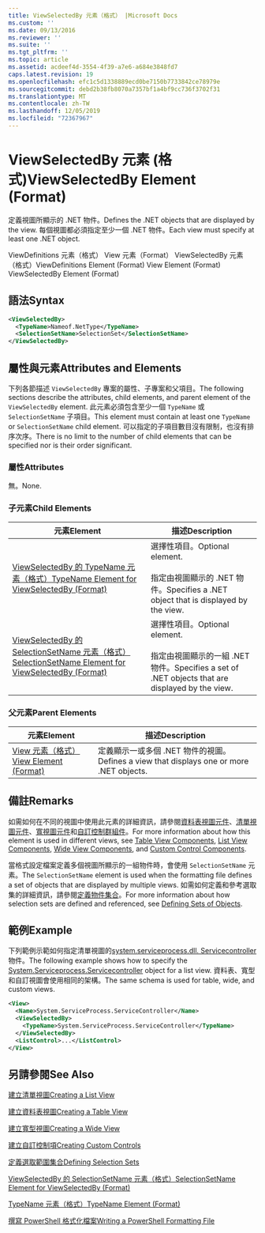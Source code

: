 ```yaml
---
title: ViewSelectedBy 元素（格式） |Microsoft Docs
ms.custom: ''
ms.date: 09/13/2016
ms.reviewer: ''
ms.suite: ''
ms.tgt_pltfrm: ''
ms.topic: article
ms.assetid: acdeef4d-3554-4f39-a7e6-a684e3848fd7
caps.latest.revision: 19
ms.openlocfilehash: efc1c5d1338889ecd0be7150b7733842ce78979e
ms.sourcegitcommit: debd2b38fb8070a7357bf1a4bf9cc736f3702f31
ms.translationtype: MT
ms.contentlocale: zh-TW
ms.lasthandoff: 12/05/2019
ms.locfileid: "72367967"
---
```

# <a name="viewselectedby-element-format"></a><span data-ttu-id="07816-102">ViewSelectedBy 元素 (格式)</span><span class="sxs-lookup"><span data-stu-id="07816-102">ViewSelectedBy Element (Format)</span></span>

<span data-ttu-id="07816-103">定義視圖所顯示的 .NET 物件。</span><span class="sxs-lookup"><span data-stu-id="07816-103">Defines the .NET objects that are displayed by the view.</span></span> <span data-ttu-id="07816-104">每個視圖都必須指定至少一個 .NET 物件。</span><span class="sxs-lookup"><span data-stu-id="07816-104">Each view must specify at least one .NET object.</span></span>

<span data-ttu-id="07816-105">ViewDefinitions 元素（格式） View 元素（Format） ViewSelectedBy 元素（格式）</span><span class="sxs-lookup"><span data-stu-id="07816-105">ViewDefinitions Element (Format) View Element (Format) ViewSelectedBy Element (Format)</span></span>

## <a name="syntax"></a><span data-ttu-id="07816-106">語法</span><span class="sxs-lookup"><span data-stu-id="07816-106">Syntax</span></span>

```xml
<ViewSelectedBy>
  <TypeName>Nameof.NetType</TypeName>
  <SelectionSetName>SelectionSet</SelectionSetName>
</ViewSelectedBy>
```

## <a name="attributes-and-elements"></a><span data-ttu-id="07816-107">屬性與元素</span><span class="sxs-lookup"><span data-stu-id="07816-107">Attributes and Elements</span></span>

<span data-ttu-id="07816-108">下列各節描述 `ViewSelectedBy` 專案的屬性、子專案和父項目。</span><span class="sxs-lookup"><span data-stu-id="07816-108">The following sections describe the attributes, child elements, and parent element of the `ViewSelectedBy` element.</span></span> <span data-ttu-id="07816-109">此元素必須包含至少一個 `TypeName` 或 `SelectionSetName` 子項目。</span><span class="sxs-lookup"><span data-stu-id="07816-109">This element must contain at least one `TypeName` or `SelectionSetName` child element.</span></span> <span data-ttu-id="07816-110">可以指定的子項目數目沒有限制，也沒有排序次序。</span><span class="sxs-lookup"><span data-stu-id="07816-110">There is no limit to the number of child elements that can be specified nor is their order significant.</span></span>

### <a name="attributes"></a><span data-ttu-id="07816-111">屬性</span><span class="sxs-lookup"><span data-stu-id="07816-111">Attributes</span></span>

<span data-ttu-id="07816-112">無。</span><span class="sxs-lookup"><span data-stu-id="07816-112">None.</span></span>

### <a name="child-elements"></a><span data-ttu-id="07816-113">子元素</span><span class="sxs-lookup"><span data-stu-id="07816-113">Child Elements</span></span>

|<span data-ttu-id="07816-114">元素</span><span class="sxs-lookup"><span data-stu-id="07816-114">Element</span></span>|<span data-ttu-id="07816-115">描述</span><span class="sxs-lookup"><span data-stu-id="07816-115">Description</span></span>|
|-------------|-----------------|
|[<span data-ttu-id="07816-116">ViewSelectedBy 的 TypeName 元素（格式）</span><span class="sxs-lookup"><span data-stu-id="07816-116">TypeName Element for ViewSelectedBy (Format)</span></span>](./typename-element-for-viewselectedby-format.md)|<span data-ttu-id="07816-117">選擇性項目。</span><span class="sxs-lookup"><span data-stu-id="07816-117">Optional element.</span></span><br /><br /> <span data-ttu-id="07816-118">指定由視圖顯示的 .NET 物件。</span><span class="sxs-lookup"><span data-stu-id="07816-118">Specifies a .NET object that is displayed by the view.</span></span>|
|[<span data-ttu-id="07816-119">ViewSelectedBy 的 SelectionSetName 元素（格式）</span><span class="sxs-lookup"><span data-stu-id="07816-119">SelectionSetName Element for ViewSelectedBy (Format)</span></span>](./selectionsetname-element-for-viewselectedby-format.md)|<span data-ttu-id="07816-120">選擇性項目。</span><span class="sxs-lookup"><span data-stu-id="07816-120">Optional element.</span></span><br /><br /> <span data-ttu-id="07816-121">指定由視圖顯示的一組 .NET 物件。</span><span class="sxs-lookup"><span data-stu-id="07816-121">Specifies a set of .NET objects that are displayed by the view.</span></span>|

### <a name="parent-elements"></a><span data-ttu-id="07816-122">父元素</span><span class="sxs-lookup"><span data-stu-id="07816-122">Parent Elements</span></span>

|<span data-ttu-id="07816-123">元素</span><span class="sxs-lookup"><span data-stu-id="07816-123">Element</span></span>|<span data-ttu-id="07816-124">描述</span><span class="sxs-lookup"><span data-stu-id="07816-124">Description</span></span>|
|-------------|-----------------|
|[<span data-ttu-id="07816-125">View 元素（格式）</span><span class="sxs-lookup"><span data-stu-id="07816-125">View Element (Format)</span></span>](./view-element-format.md)|<span data-ttu-id="07816-126">定義顯示一或多個 .NET 物件的視圖。</span><span class="sxs-lookup"><span data-stu-id="07816-126">Defines a view that displays one or more .NET objects.</span></span>|

## <a name="remarks"></a><span data-ttu-id="07816-127">備註</span><span class="sxs-lookup"><span data-stu-id="07816-127">Remarks</span></span>

<span data-ttu-id="07816-128">如需如何在不同的視圖中使用此元素的詳細資訊，請參閱[資料表視圖元件](./creating-a-table-view.md)、[清單視圖元件](./creating-a-list-view.md)、[寬視圖元件](./creating-a-wide-view.md)和[自訂控制群組件](./creating-custom-controls.md)。</span><span class="sxs-lookup"><span data-stu-id="07816-128">For more information about how this element is used in different views, see [Table View Components](./creating-a-table-view.md), [List View Components](./creating-a-list-view.md), [Wide View Components](./creating-a-wide-view.md), and [Custom Control Components](./creating-custom-controls.md).</span></span>

<span data-ttu-id="07816-129">當格式設定檔案定義多個視圖所顯示的一組物件時，會使用 `SelectionSetName` 元素。</span><span class="sxs-lookup"><span data-stu-id="07816-129">The `SelectionSetName` element is used when the formatting file defines a set of objects that are displayed by multiple views.</span></span> <span data-ttu-id="07816-130">如需如何定義和參考選取集的詳細資訊，請參閱[定義物件集合](./defining-selection-sets.md)。</span><span class="sxs-lookup"><span data-stu-id="07816-130">For more information about how selection sets are defined and referenced, see [Defining Sets of Objects](./defining-selection-sets.md).</span></span>

## <a name="example"></a><span data-ttu-id="07816-131">範例</span><span class="sxs-lookup"><span data-stu-id="07816-131">Example</span></span>

<span data-ttu-id="07816-132">下列範例示範如何指定清單視圖的[system.serviceprocess.dll. Servicecontroller](/dotnet/api/System.ServiceProcess.ServiceController)物件。</span><span class="sxs-lookup"><span data-stu-id="07816-132">The following example shows how to specify the [System.Serviceprocess.Servicecontroller](/dotnet/api/System.ServiceProcess.ServiceController) object for a list view.</span></span> <span data-ttu-id="07816-133">資料表、寬型和自訂視圖會使用相同的架構。</span><span class="sxs-lookup"><span data-stu-id="07816-133">The same schema is used for table, wide, and custom views.</span></span>

```xml
<View>
  <Name>System.ServiceProcess.ServiceController</Name>
  <ViewSelectedBy>
    <TypeName>System.ServiceProcess.ServiceController</TypeName>
  </ViewSelectedBy>
  <ListControl>...</ListControl>
</View>
```

## <a name="see-also"></a><span data-ttu-id="07816-134">另請參閱</span><span class="sxs-lookup"><span data-stu-id="07816-134">See Also</span></span>

[<span data-ttu-id="07816-135">建立清單視圖</span><span class="sxs-lookup"><span data-stu-id="07816-135">Creating a List View</span></span>](./creating-a-list-view.md)

[<span data-ttu-id="07816-136">建立資料表視圖</span><span class="sxs-lookup"><span data-stu-id="07816-136">Creating a Table View</span></span>](./creating-a-table-view.md)

[<span data-ttu-id="07816-137">建立寬型視圖</span><span class="sxs-lookup"><span data-stu-id="07816-137">Creating a Wide View</span></span>](./creating-a-wide-view.md)

[<span data-ttu-id="07816-138">建立自訂控制項</span><span class="sxs-lookup"><span data-stu-id="07816-138">Creating Custom Controls</span></span>](./creating-custom-controls.md)

[<span data-ttu-id="07816-139">定義選取範圍集合</span><span class="sxs-lookup"><span data-stu-id="07816-139">Defining Selection Sets</span></span>](./defining-selection-sets.md)

[<span data-ttu-id="07816-140">ViewSelectedBy 的 SelectionSetName 元素（格式）</span><span class="sxs-lookup"><span data-stu-id="07816-140">SelectionSetName Element for ViewSelectedBy (Format)</span></span>](./selectionsetname-element-for-viewselectedby-format.md)

[<span data-ttu-id="07816-141">TypeName 元素（格式）</span><span class="sxs-lookup"><span data-stu-id="07816-141">TypeName Element (Format)</span></span>](./typename-element-for-viewselectedby-format.md)

[<span data-ttu-id="07816-142">撰寫 PowerShell 格式化檔案</span><span class="sxs-lookup"><span data-stu-id="07816-142">Writing a PowerShell Formatting File</span></span>](./writing-a-powershell-formatting-file.md)
